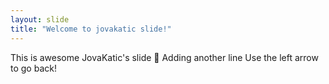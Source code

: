 ```yaml
---
layout: slide
title: "Welcome to jovakatic slide!"
---
```

This is awesome JovaKatic's slide :tada:
Adding another line
Use the left arrow to go back!
